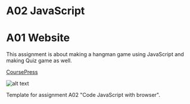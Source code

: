 # A02 JavaScript

# A01 Website

This assignment is about making a hangman game using JavaScript and making Quiz game as well.


<a href="https://coursepress.lnu.se/kurs/introduction-to-web-programming/part-2-client-side-javascript/a02-code-javascript-with-browser/">CoursePress</a>

![alt text](https://miro.medium.com/max/800/1*3FTNbYQ3pWzJ1u4XF1Suzw.png)







Template for assignment A02 "Code JavaScript with browser". 